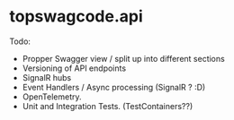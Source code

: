 # topswagcode.api

Todo:

* Propper Swagger view / split up into different sections
* Versioning of API endpoints
* SignalR hubs
* Event Handlers / Async processing (SignalR ? :D)
* OpenTelemetry.
* Unit and Integration Tests. (TestContainers??)